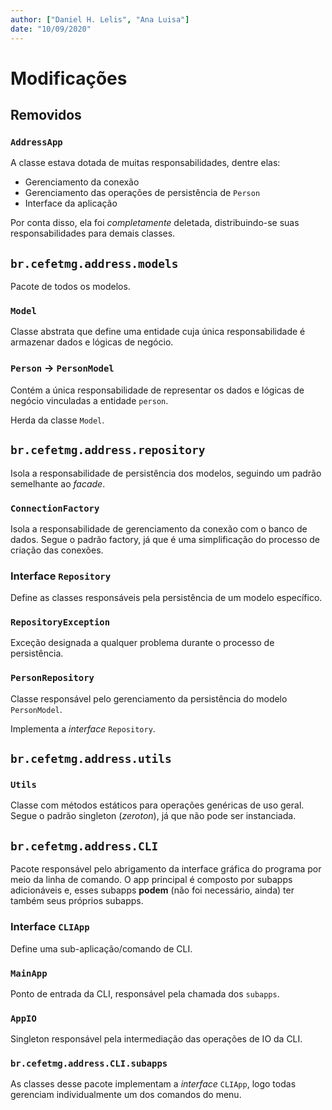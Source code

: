 ```yaml
---
author: ["Daniel H. Lelis", "Ana Luisa"]
date: "10/09/2020"
---
```



# Modificações

## Removidos

### `AddressApp`

A classe estava dotada de muitas responsabilidades, dentre elas:

- Gerenciamento da conexão
- Gerenciamento das operações de persistência de `Person`
- Interface da aplicação

Por conta disso, ela foi _completamente_ deletada, distribuindo-se suas responsabilidades para demais classes.

## `br.cefetmg.address.models`

Pacote de todos os modelos.

### `Model`

Classe abstrata que define uma entidade cuja única responsabilidade é armazenar dados e lógicas de negócio.

### `Person` -> `PersonModel`

Contém a única responsabilidade de representar os dados e lógicas de negócio vinculadas a entidade `person`.

Herda da classe `Model`.

## `br.cefetmg.address.repository`

Isola a responsabilidade de persistência dos modelos, seguindo um padrão semelhante ao _facade_.

### `ConnectionFactory`

Isola a responsabilidade de gerenciamento da conexão com o banco de dados. Segue o padrão factory, já que é uma simplificação do processo de criação das conexões.

### Interface `Repository`

Define as classes responsáveis pela persistência de um modelo específico.

### `RepositoryException`

Exceção designada a qualquer problema durante o processo de persistência.

### `PersonRepository`

Classe responsável pelo gerenciamento da persistência do modelo `PersonModel`.

Implementa a _interface_ `Repository`.

## `br.cefetmg.address.utils`

### `Utils`

Classe com métodos estáticos para operações genéricas de uso geral. Segue o padrão singleton (*zeroton*), já que não pode ser instanciada.

## `br.cefetmg.address.CLI`

Pacote responsável pelo abrigamento da interface gráfica do programa por meio da linha de comando. O app principal é composto por subapps adicionáveis e, esses subapps **podem** (não foi necessário, ainda) ter também seus próprios subapps.

### Interface `CLIApp`

Define uma sub-aplicação/comando de CLI.

### `MainApp`

Ponto de entrada da CLI, responsável pela chamada dos `subapps`. 

### `AppIO`

Singleton responsável pela intermediação das operações de IO da CLI.

### `br.cefetmg.address.CLI.subapps`

As classes desse pacote implementam a _interface_ `CLIApp`, logo todas gerenciam individualmente um dos comandos do menu.

